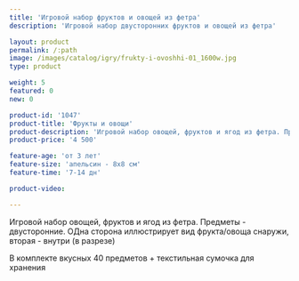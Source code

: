 ```yaml
---
title: 'Игровой набор фруктов и овощей из фетра'
description: 'Игровой набор двусторонних фруктов и овощей из фетра'

layout: product
permalink: /:path
image: /images/catalog/igry/frukty-i-ovoshhi-01_1600w.jpg
type: product

weight: 5
featured: 0
new: 0

product-id: '1047'
product-title: 'Фрукты и овощи'
product-description: 'Игровой набор овощей, фруктов и ягод из фетра. Предметы  - двусторонние. ОДна сторона иллюстрирует вид фрукта/овоща снаружи, вторая - внутри (в разрезе)<br /><br />В комплекте вкусных 40 предметов + текстильная сумочка для хранения'
product-price: '4 500'

feature-age: 'от 3 лет'
feature-size: 'апельсин - 8х8 см'
feature-time: '7-14 дн'

product-video: 

---
```

Игровой набор овощей, фруктов и ягод из фетра. Предметы  - двусторонние. ОДна сторона иллюстрирует вид фрукта/овоща снаружи, вторая - внутри (в разрезе)

В комплекте вкусных 40 предметов + текстильная сумочка для хранения